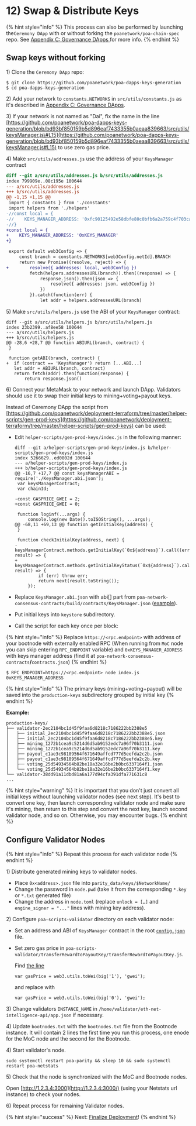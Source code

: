 # 12\) Swap & Distribute Keys

{% hint style="info" %}
This process can also be performed by launching the`Ceremony DApp` with or without forking the `poanetwork/poa-chain-spec` repo. See [Appendix C: Governance DApps ](appendix-c-governance-dapps.md)for more info.
{% endhint %}

## Swap keys without forking

1\) Clone the  `Ceremony DApp` repo:

```text
$ git clone https://github.com/poanetwork/poa-dapps-keys-generation
$ cd poa-dapps-keys-generation
```

2\) Add your network to `constants.NETWORKS` in `src/utils/constants.js` as it's described in [Appendix C: Governance DApps](appendix-c-governance-dapps.md).

3\) If your network is not named as "Dai", fix the name in the line [https://github.com/poanetwork/poa-dapps-keys-generation/blob/bd93bf850159b5d896eaf7433355b0aeaa839663/src/utils/keysManager.js\#L15](https://github.com/poanetwork/poa-dapps-keys-generation/blob/bd93bf850159b5d896eaf7433355b0aeaa839663/src/utils/keysManager.js#L15) to use zero gas price.

4\) Make `src/utils/addresses.js` use the address of your `KeysManager` contract

```diff
diff --git a/src/utils/addresses.js b/src/utils/addresses.js
index 799909e..08c195e 100644
--- a/src/utils/addresses.js
+++ b/src/utils/addresses.js
@@ -1,15 +1,15 @@
 import { constants } from './constants'
 import helpers from './helpers'
-//const local = {
-//    KEYS_MANAGER_ADDRESS: '0xfc90125492e58dbfe80c0bfb6a2a759c4f703ca8'
-//}
+const local = {
+    KEYS_MANAGER_ADDRESS: '0xKEYS_MANAGER'
+}

 export default web3Config => {
     const branch = constants.NETWORKS[web3Config.netId].BRANCH
     return new Promise((resolve, reject) => {
+        resolve({ addresses: local, web3Config })
         fetch(helpers.addressesURL(branch)).then((response) => { 
             response.json().then(json => {
                 resolve({ addresses: json, web3Config })
             })
         }).catch(function(err) {
             let addr = helpers.addressesURL(branch)
```

5\) Make `src/utils/helpers.js` use the ABI of your `KeysManager` contract:

```text
diff --git a/src/utils/helpers.js b/src/utils/helpers.js
index 23b2399..af8ee58 100644
--- a/src/utils/helpers.js
+++ b/src/utils/helpers.js
@@ -28,6 +28,7 @@ function ABIURL(branch, contract) {
 }

 function getABI(branch, contract) {
+  if (contract == 'KeysManager') return [...ABI...]
   let addr = ABIURL(branch, contract)
   return fetch(addr).then(function(response) {
       return response.json()
```

6\) Connect your MetaMask to your network and launch DApp. Validators should use it to swap their initial keys to mining+voting+payout keys.

Instead of Ceremony DApp the script from [https://github.com/poanetwork/deployment-terraform/tree/master/helper-scripts/gen-prod-keys](https://github.com/poanetwork/deployment-terraform/tree/master/helper-scripts/gen-prod-keys) can be used:

* Edit `helper-scripts/gen-prod-keys/index.js` in the following manner:

  ```text
  diff --git a/helper-scripts/gen-prod-keys/index.js b/helper-scripts/gen-prod-keys/index.js
  index 5266629..ed0802d 100644
  --- a/helper-scripts/gen-prod-keys/index.js
  +++ b/helper-scripts/gen-prod-keys/index.js
  @@ -16,7 +17,7 @@ const keysManagerABI = require('./KeysManager.abi.json');
   var keysManagerContract;
   var chainId;

  -const GASPRICE_GWEI = 2;
  +const GASPRICE_GWEI = 0;

   function loginf(...args) {
       console.log(new Date().toISOString(), ...args);
  @@ -68,11 +69,13 @@ function getInitialKey(address) {
   }

   function checkInitialKey(address, next) {
  -    keysManagerContract.methods.getInitialKey(`0x${address}`).call((err, result) => {
  +    keysManagerContract.methods.getInitialKeyStatus(`0x${address}`).call((err, result) => {
           if (err) throw err;
           return next(result.toString());
       });
  ```

* Replace `KeysManager.abi.json` with abi\[\] part from `poa-network-consensus-contracts/build/contracts/KeysManager.json` \([example](https://github.com/poanetwork/deployment-terraform/blob/master/helper-scripts/gen-prod-keys/KeysManager.abi.json)\).
* Put initial keys into `keystore` subdirectory.
* Call the script for each key once per block:

{% hint style="info" %}
Replace `https://<rpc.endpoint>` with address of your bootnode with externally enabled RPC \(When running from `MoC` node you can skip entering `RPC_ENDPOINT` variable\) and `0xKEYS_MANAGER_ADDRESS` with keys manager address \(find it at `poa-network-consensus-contracts`**/**`contracts.json`\) 
{% endhint %}

```text
$ RPC_ENDPOINT=https://<rpc.endpoint> node index.js 0xKEYS_MANAGER_ADDRESS
```

{% hint style="info" %}
The primary keys \(mining+voting+payout\) will be saved into the `production-keys` subdirectory grouped by initial key
{% endhint %}

**Example:**

```text
production-keys/
├── validator-2ec2104bc1d45f9faa6d8218c7186222bb2388e5
│   ├── initial_2ec2104bc1d45f9faa6d8218c7186222bb2388e5.json
│   ├── initial_2ec2104bc1d45f9faa6d8218c7186222bb2388e5.key
│   ├── mining_1272b1cea9c5214d6d5ab9152edc7a96f70b3111.json
│   ├── mining_1272b1cea9c5214d6d5ab9152edc7a96f70b3111.key
│   ├── payout_c1ae3c98189564f671649affcd777d5eefda2c2b.json
│   ├── payout_c1ae3c98189564f671649affcd777d5eefda2c2b.key
│   ├── voting_25d54934564b82be18a32e16be2b0bc6337164f1.json
│   └── voting_25d54934564b82be18a32e16be2b0bc6337164f1.key
└── validator-38dd91a11dbd81a6a177d94cfa391dfa771631c8
...
```

{% hint style="warning" %}
It is important that you don't just convert all initial keys without launching validator nodes \(see next step\). It's best to convert one key, then launch corresponding validator node and make sure it's mining, then return to this step and convert the next key, launch second validator node, and so on. Otherwise, you may encounter bugs.
{% endhint %}

## Configure Validator Nodes

{% hint style="info" %}
Repeat this process for each validator node
{% endhint %}

1\) Distribute generated mining keys to validator nodes.

* Place `0x<address>.json` file into `parity_data/keys/$NetworkName/`
* Change the password in `node.pwd` \(take it from the corresponding `*.key` or `*.txt` generated file\)
* Change the address in `node.toml` \(replace `unlock = […]` and `engine_signer = "..."` lines with mining key address\).

2\) Configure `poa-scripts-validator` directory on each validator node:

* Set an address and ABI of `KeysManager` contract in the root [`config.json`](https://github.com/poanetwork/poa-scripts-validator/blob/88c38fbe41a74c1fbdadb6f3030eebb3d0991064/config.json#L9-L10) file.
* Set zero gas price in `poa-scripts-validator/transferRewardToPayoutKey/transferRewardToPayoutKey.js`.

  Find [the line](https://github.com/poanetwork/poa-scripts-validator/blob/88c38fbe41a74c1fbdadb6f3030eebb3d0991064/transferRewardToPayoutKey/transferRewardToPayoutKey.js#L92)

  ```text
  var gasPrice = web3.utils.toWei(big('1'), 'gwei');
  ```

  and replace with

  ```text
  var gasPrice = web3.utils.toWei(big('0'), 'gwei');
  ```

3\) Change validators `INSTANCE_NAME` in `/home/validator/eth-net-intelligence-api/app.json` if necessary. 

4\) Update `bootnodes.txt` with the `bootnodes.txt` file from the Bootnode instance. It will contain 2 lines the first time you run this process, one enode for the MoC node and the second for the Bootnode.

4\) Start validator's node.

```text
sudo systemctl restart poa-parity && sleep 10 && sudo systemctl restart poa-netstats
```

5\) Check that the node is synchronized with the MoC and Bootnode nodes.

Open [http://1.2.3.4:3000](http://1.2.3.4:3000/) \(using your Netstats url instance\) to check your nodes.

6\) Repeat process for remaining Validator nodes.

{% hint style="success" %}
Next: [Finalize Deployment](10-finalize-deployment.md)!
{% endhint %}

